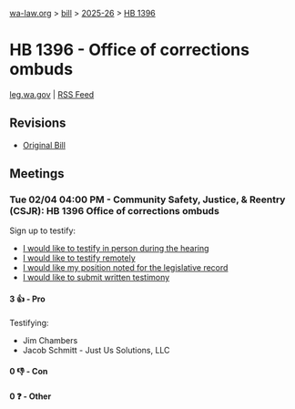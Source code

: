 [wa-law.org](/) > [bill](/bill/) > [2025-26](/bill/2025-26/) > [HB 1396](/bill/2025-26/hb/1396/)

# HB 1396 - Office of corrections ombuds
[leg.wa.gov](https://app.leg.wa.gov/billsummary?BillNumber=1396&Year=2025&Initiative=false) | [RSS Feed](./rss.xml)

## Revisions
* [Original Bill](1/)

## Meetings
### Tue 02/04 04:00 PM - Community Safety, Justice, & Reentry (CSJR): HB 1396 Office of corrections ombuds
Sign up to testify:
* [I would like to testify in person during the hearing](https://app.leg.wa.gov/csi/Testifier/Add?chamber=House&mId=32680&aId=162676&caId=25379&tId=1)
* [I would like to testify remotely](https://app.leg.wa.gov/csi/Testifier/Add?chamber=House&mId=32680&aId=162676&caId=25379&tId=2)
* [I would like my position noted for the legislative record](https://app.leg.wa.gov/csi/Testifier/Add?chamber=House&mId=32680&aId=162676&caId=25379&tId=3)
* [I would like to submit written testimony](https://app.leg.wa.gov/csi/Testifier/Add?chamber=House&mId=32680&aId=162676&caId=25379&tId=4)

#### 3 👍 - Pro
Testifying:
* Jim Chambers
* Jacob Schmitt - Just Us Solutions, LLC

#### 0 👎 - Con

#### 0 ❓ - Other
